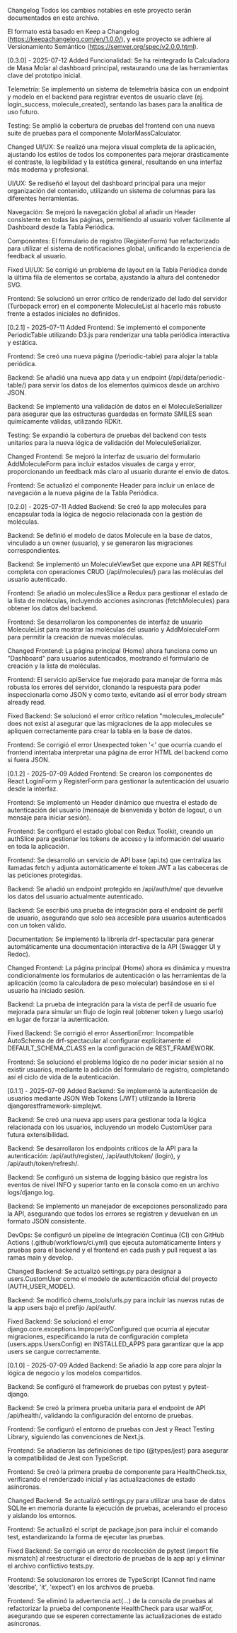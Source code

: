 Changelog
Todos los cambios notables en este proyecto serán documentados en este archivo.

El formato está basado en Keep a Changelog (https://keepachangelog.com/en/1.0.0/), 
y este proyecto se adhiere al Versionamiento Semántico (https://semver.org/spec/v2.0.0.html).

[0.3.0] - 2025-07-12
Added
Funcionalidad: Se ha reintegrado la Calculadora de Masa Molar al dashboard principal, restaurando una de las herramientas clave del prototipo inicial.

Telemetría: Se implementó un sistema de telemetría básica con un endpoint y modelo en el backend para registrar eventos de usuario clave (ej. login_success, molecule_created), sentando las bases para la analítica de uso futuro.

Testing: Se amplió la cobertura de pruebas del frontend con una nueva suite de pruebas para el componente MolarMassCalculator.

Changed
UI/UX: Se realizó una mejora visual completa de la aplicación, ajustando los estilos de todos los componentes para mejorar drásticamente el contraste, la legibilidad y la estética general, resultando en una interfaz más moderna y profesional.

UI/UX: Se rediseñó el layout del dashboard principal para una mejor organización del contenido, utilizando un sistema de columnas para las diferentes herramientas.

Navegación: Se mejoró la navegación global al añadir un Header consistente en todas las páginas, permitiendo al usuario volver fácilmente al Dashboard desde la Tabla Periódica.

Componentes: El formulario de registro (RegisterForm) fue refactorizado para utilizar el sistema de notificaciones global, unificando la experiencia de feedback al usuario.

Fixed
UI/UX: Se corrigió un problema de layout en la Tabla Periódica donde la última fila de elementos se cortaba, ajustando la altura del contenedor SVG.

Frontend: Se solucionó un error crítico de renderizado del lado del servidor (Turbopack error) en el componente MoleculeList al hacerlo más robusto frente a estados iniciales no definidos.

[0.2.1] - 2025-07-11
Added
Frontend: Se implementó el componente PeriodicTable utilizando D3.js para renderizar una tabla periódica interactiva y estática.

Frontend: Se creó una nueva página (/periodic-table) para alojar la tabla periódica.

Backend: Se añadió una nueva app data y un endpoint (/api/data/periodic-table/) para servir los datos de los elementos químicos desde un archivo JSON.

Backend: Se implementó una validación de datos en el MoleculeSerializer para asegurar que las estructuras guardadas en formato SMILES sean químicamente válidas, utilizando RDKit.

Testing: Se expandió la cobertura de pruebas del backend con tests unitarios para la nueva lógica de validación del MoleculeSerializer.

Changed
Frontend: Se mejoró la interfaz de usuario del formulario AddMoleculeForm para incluir estados visuales de carga y error, proporcionando un feedback más claro al usuario durante el envío de datos.

Frontend: Se actualizó el componente Header para incluir un enlace de navegación a la nueva página de la Tabla Periódica.

[0.2.0] - 2025-07-11
Added
Backend: Se creó la app molecules para encapsular toda la lógica de negocio relacionada con la gestión de moléculas.

Backend: Se definió el modelo de datos Molecule en la base de datos, vinculado a un owner (usuario), y se generaron las migraciones correspondientes.

Backend: Se implementó un MoleculeViewSet que expone una API RESTful completa con operaciones CRUD (/api/molecules/) para las moléculas del usuario autenticado.

Frontend: Se añadió un moleculesSlice a Redux para gestionar el estado de la lista de moléculas, incluyendo acciones asíncronas (fetchMolecules) para obtener los datos del backend.

Frontend: Se desarrollaron los componentes de interfaz de usuario MoleculeList para mostrar las moléculas del usuario y AddMoleculeForm para permitir la creación de nuevas moléculas.

Changed
Frontend: La página principal (Home) ahora funciona como un "Dashboard" para usuarios autenticados, mostrando el formulario de creación y la lista de moléculas.

Frontend: El servicio apiService fue mejorado para manejar de forma más robusta los errores del servidor, clonando la respuesta para poder inspeccionarla como JSON y como texto, evitando así el error body stream already read.

Fixed
Backend: Se solucionó el error crítico relation "molecules_molecule" does not exist al asegurar que las migraciones de la app molecules se apliquen correctamente para crear la tabla en la base de datos.

Frontend: Se corrigió el error Unexpected token '<' que ocurría cuando el frontend intentaba interpretar una página de error HTML del backend como si fuera JSON.

[0.1.2] - 2025-07-09
Added
Frontend: Se crearon los componentes de React LoginForm y RegisterForm para gestionar la autenticación del usuario desde la interfaz.

Frontend: Se implementó un Header dinámico que muestra el estado de autenticación del usuario (mensaje de bienvenida y botón de logout, o un mensaje para iniciar sesión).

Frontend: Se configuró el estado global con Redux Toolkit, creando un authSlice para gestionar los tokens de acceso y la información del usuario en toda la aplicación.

Frontend: Se desarrolló un servicio de API base (api.ts) que centraliza las llamadas fetch y adjunta automáticamente el token JWT a las cabeceras de las peticiones protegidas.

Backend: Se añadió un endpoint protegido en /api/auth/me/ que devuelve los datos del usuario actualmente autenticado.

Backend: Se escribió una prueba de integración para el endpoint de perfil de usuario, asegurando que solo sea accesible para usuarios autenticados con un token válido.

Documentation: Se implementó la librería drf-spectacular para generar automáticamente una documentación interactiva de la API (Swagger UI y Redoc).

Changed
Frontend: La página principal (Home) ahora es dinámica y muestra condicionalmente los formularios de autenticación o las herramientas de la aplicación (como la calculadora de peso molecular) basándose en si el usuario ha iniciado sesión.

Backend: La prueba de integración para la vista de perfil de usuario fue mejorada para simular un flujo de login real (obtener token y luego usarlo) en lugar de forzar la autenticación.

Fixed
Backend: Se corrigió el error AssertionError: Incompatible AutoSchema de drf-spectacular al configurar explícitamente el DEFAULT_SCHEMA_CLASS en la configuración de REST_FRAMEWORK.

Frontend: Se solucionó el problema lógico de no poder iniciar sesión al no existir usuarios, mediante la adición del formulario de registro, completando así el ciclo de vida de la autenticación.

[0.1.1] - 2025-07-09
Added
Backend: Se implementó la autenticación de usuarios mediante JSON Web Tokens (JWT) utilizando la librería djangorestframework-simplejwt.

Backend: Se creó una nueva app users para gestionar toda la lógica relacionada con los usuarios, incluyendo un modelo CustomUser para futura extensibilidad.

Backend: Se desarrollaron los endpoints críticos de la API para la autenticación: /api/auth/register/, /api/auth/token/ (login), y /api/auth/token/refresh/.

Backend: Se configuró un sistema de logging básico que registra los eventos de nivel INFO y superior tanto en la consola como en un archivo logs/django.log.

Backend: Se implementó un manejador de excepciones personalizado para la API, asegurando que todos los errores se registren y devuelvan en un formato JSON consistente.

DevOps: Se configuró un pipeline de Integración Continua (CI) con GitHub Actions (.github/workflows/ci.yml) que ejecuta automáticamente linters y pruebas para el backend y el frontend en cada push y pull request a las ramas main y develop.

Changed
Backend: Se actualizó settings.py para designar a users.CustomUser como el modelo de autenticación oficial del proyecto (AUTH_USER_MODEL).

Backend: Se modificó chems_tools/urls.py para incluir las nuevas rutas de la app users bajo el prefijo /api/auth/.

Fixed
Backend: Se solucionó el error django.core.exceptions.ImproperlyConfigured que ocurría al ejecutar migraciones, especificando la ruta de configuración completa (users.apps.UsersConfig) en INSTALLED_APPS para garantizar que la app users se cargue correctamente.

[0.1.0] - 2025-07-09
Added
Backend: Se añadió la app core para alojar la lógica de negocio y los modelos compartidos.

Backend: Se configuró el framework de pruebas con pytest y pytest-django.

Backend: Se creó la primera prueba unitaria para el endpoint de API /api/health/, validando la configuración del entorno de pruebas.

Frontend: Se configuró el entorno de pruebas con Jest y React Testing Library, siguiendo las convenciones de Next.js.

Frontend: Se añadieron las definiciones de tipo (@types/jest) para asegurar la compatibilidad de Jest con TypeScript.

Frontend: Se creó la primera prueba de componente para HealthCheck.tsx, verificando el renderizado inicial y las actualizaciones de estado asíncronas.

Changed
Backend: Se actualizó settings.py para utilizar una base de datos SQLite en memoria durante la ejecución de pruebas, acelerando el proceso y aislando los entornos.

Frontend: Se actualizó el script de package.json para incluir el comando test, estandarizando la forma de ejecutar las pruebas.

Fixed
Backend: Se corrigió un error de recolección de pytest (import file mismatch) al reestructurar el directorio de pruebas de la app api y eliminar el archivo conflictivo tests.py.

Frontend: Se solucionaron los errores de TypeScript (Cannot find name 'describe', 'it', 'expect') en los archivos de prueba.

Frontend: Se eliminó la advertencia act(...) de la consola de pruebas al refactorizar la prueba del componente HealthCheck para usar waitFor, asegurando que se esperen correctamente las actualizaciones de estado asíncronas.